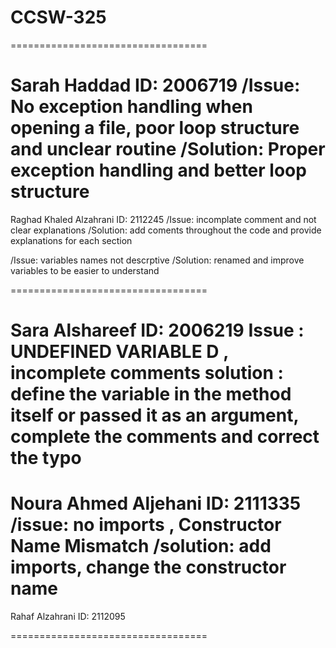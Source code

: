 # CCSW-325

==================================

Sarah Haddad 
ID: 2006719
/Issue: No exception handling when opening a file, poor loop structure and unclear routine
/Solution: Proper exception handling and better loop structure
==================================

Raghad Khaled Alzahrani
ID: 2112245
/Issue: incomplate comment and not clear explanations
/Solution: add coments throughout the code and provide explanations for each section

/Issue: variables names not  descrptive 
/Solution: renamed and improve variables to be easier to understand

==================================

Sara Alshareef
ID: 2006219
Issue :  UNDEFINED VARIABLE D , incomplete comments 
solution : define the variable in the method itself or passed it as an argument, complete the comments and correct the typo
==================================

Noura Ahmed Aljehani
ID: 2111335
/issue: no imports , Constructor Name Mismatch
/solution: add imports, change the constructor name
==================================

Rahaf Alzahrani 
ID: 2112095

==================================
